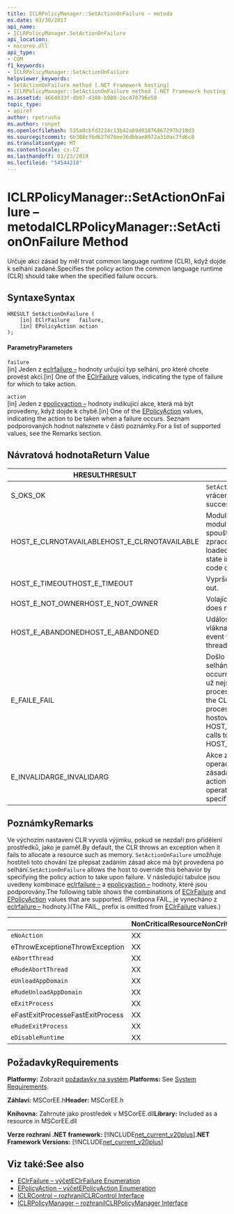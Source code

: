 ```yaml
---
title: ICLRPolicyManager::SetActionOnFailure – metoda
ms.date: 03/30/2017
api_name:
- ICLRPolicyManager.SetActionOnFailure
api_location:
- mscoree.dll
api_type:
- COM
f1_keywords:
- ICLRPolicyManager::SetActionOnFailure
helpviewer_keywords:
- SetActionOnFailure method [.NET Framework hosting]
- ICLRPolicyManager::SetActionOnFailure method [.NET Framework hosting]
ms.assetid: 4664033f-db97-4388-b988-2ec470796e58
topic_type:
- apiref
author: rpetrusha
ms.author: ronpet
ms.openlocfilehash: 535a0cbfd3224c13b42a69d01876867297b218d3
ms.sourcegitcommit: 6b308cf6d627d78ee36dbbae8972a310ac7fd6c8
ms.translationtype: MT
ms.contentlocale: cs-CZ
ms.lasthandoff: 01/23/2019
ms.locfileid: "54544218"
---
```

# <a name="iclrpolicymanagersetactiononfailure-method"></a><span data-ttu-id="bd8dd-102">ICLRPolicyManager::SetActionOnFailure – metoda</span><span class="sxs-lookup"><span data-stu-id="bd8dd-102">ICLRPolicyManager::SetActionOnFailure Method</span></span>
<span data-ttu-id="bd8dd-103">Určuje akci zásad by měl trvat common language runtime (CLR), když dojde k selhání zadané.</span><span class="sxs-lookup"><span data-stu-id="bd8dd-103">Specifies the policy action the common language runtime (CLR) should take when the specified failure occurs.</span></span>  
  
## <a name="syntax"></a><span data-ttu-id="bd8dd-104">Syntaxe</span><span class="sxs-lookup"><span data-stu-id="bd8dd-104">Syntax</span></span>  
  
```  
HRESULT SetActionOnFailure (  
    [in] EClrFailure   failure,  
    [in] EPolicyAction action  
);  
```  
  
#### <a name="parameters"></a><span data-ttu-id="bd8dd-105">Parametry</span><span class="sxs-lookup"><span data-stu-id="bd8dd-105">Parameters</span></span>  
 `failure`  
 <span data-ttu-id="bd8dd-106">[in] Jeden z [eclrfailure –](../../../../docs/framework/unmanaged-api/hosting/eclrfailure-enumeration.md) hodnoty určující typ selhání, pro které chcete provést akci.</span><span class="sxs-lookup"><span data-stu-id="bd8dd-106">[in] One of the [EClrFailure](../../../../docs/framework/unmanaged-api/hosting/eclrfailure-enumeration.md) values, indicating the type of failure for which to take action.</span></span>  
  
 `action`  
 <span data-ttu-id="bd8dd-107">[in] Jeden z [epolicyaction –](../../../../docs/framework/unmanaged-api/hosting/epolicyaction-enumeration.md) hodnoty indikující akce, která má být provedeny, když dojde k chybě.</span><span class="sxs-lookup"><span data-stu-id="bd8dd-107">[in] One of the [EPolicyAction](../../../../docs/framework/unmanaged-api/hosting/epolicyaction-enumeration.md) values, indicating the action to be taken when a failure occurs.</span></span> <span data-ttu-id="bd8dd-108">Seznam podporovaných hodnot naleznete v části poznámky.</span><span class="sxs-lookup"><span data-stu-id="bd8dd-108">For a list of supported values, see the Remarks section.</span></span>  
  
## <a name="return-value"></a><span data-ttu-id="bd8dd-109">Návratová hodnota</span><span class="sxs-lookup"><span data-stu-id="bd8dd-109">Return Value</span></span>  
  
|<span data-ttu-id="bd8dd-110">HRESULT</span><span class="sxs-lookup"><span data-stu-id="bd8dd-110">HRESULT</span></span>|<span data-ttu-id="bd8dd-111">Popis</span><span class="sxs-lookup"><span data-stu-id="bd8dd-111">Description</span></span>|  
|-------------|-----------------|  
|<span data-ttu-id="bd8dd-112">S_OK</span><span class="sxs-lookup"><span data-stu-id="bd8dd-112">S_OK</span></span>|<span data-ttu-id="bd8dd-113">`SetActionOnFailure` bylo úspěšně vráceno.</span><span class="sxs-lookup"><span data-stu-id="bd8dd-113">`SetActionOnFailure` returned successfully.</span></span>|  
|<span data-ttu-id="bd8dd-114">HOST_E_CLRNOTAVAILABLE</span><span class="sxs-lookup"><span data-stu-id="bd8dd-114">HOST_E_CLRNOTAVAILABLE</span></span>|<span data-ttu-id="bd8dd-115">Modul CLR se nenačetl do procesu nebo modul CLR je ve stavu, ve kterém nelze spouštět spravovaný kód nebo úspěšně zpracovat volání.</span><span class="sxs-lookup"><span data-stu-id="bd8dd-115">The CLR has not been loaded into a process, or the CLR is in a state in which it cannot run managed code or process the call successfully.</span></span>|  
|<span data-ttu-id="bd8dd-116">HOST_E_TIMEOUT</span><span class="sxs-lookup"><span data-stu-id="bd8dd-116">HOST_E_TIMEOUT</span></span>|<span data-ttu-id="bd8dd-117">Vypršel časový limit volání.</span><span class="sxs-lookup"><span data-stu-id="bd8dd-117">The call timed out.</span></span>|  
|<span data-ttu-id="bd8dd-118">HOST_E_NOT_OWNER</span><span class="sxs-lookup"><span data-stu-id="bd8dd-118">HOST_E_NOT_OWNER</span></span>|<span data-ttu-id="bd8dd-119">Volající není vlastníkem zámku.</span><span class="sxs-lookup"><span data-stu-id="bd8dd-119">The caller does not own the lock.</span></span>|  
|<span data-ttu-id="bd8dd-120">HOST_E_ABANDONED</span><span class="sxs-lookup"><span data-stu-id="bd8dd-120">HOST_E_ABANDONED</span></span>|<span data-ttu-id="bd8dd-121">Událost byla zrušena při zablokování vlákna nebo vlákénka čekal na něj.</span><span class="sxs-lookup"><span data-stu-id="bd8dd-121">An event was canceled while a blocked thread or fiber was waiting on it.</span></span>|  
|<span data-ttu-id="bd8dd-122">E_FAIL</span><span class="sxs-lookup"><span data-stu-id="bd8dd-122">E_FAIL</span></span>|<span data-ttu-id="bd8dd-123">Došlo k neznámé katastrofických selhání.</span><span class="sxs-lookup"><span data-stu-id="bd8dd-123">An unknown catastrophic failure occurred.</span></span> <span data-ttu-id="bd8dd-124">Po návratu metoda E_FAIL CLR už nejsou použitelné v rámci procesu.</span><span class="sxs-lookup"><span data-stu-id="bd8dd-124">After a method returns E_FAIL, the CLR is no longer usable within the process.</span></span> <span data-ttu-id="bd8dd-125">Následující volání metody hostování vrací HOST_E_CLRNOTAVAILABLE.</span><span class="sxs-lookup"><span data-stu-id="bd8dd-125">Subsequent calls to hosting methods return HOST_E_CLRNOTAVAILABLE.</span></span>|  
|<span data-ttu-id="bd8dd-126">E_INVALIDARG</span><span class="sxs-lookup"><span data-stu-id="bd8dd-126">E_INVALIDARG</span></span>|<span data-ttu-id="bd8dd-127">Akce zásad nelze nastavit pro zadanou operaci, nebo byla zadána neplatná zásada akci pro tuto operaci.</span><span class="sxs-lookup"><span data-stu-id="bd8dd-127">A policy action cannot be set for the specified operation, or an invalid policy action was specified for the operation.</span></span>|  
  
## <a name="remarks"></a><span data-ttu-id="bd8dd-128">Poznámky</span><span class="sxs-lookup"><span data-stu-id="bd8dd-128">Remarks</span></span>  
 <span data-ttu-id="bd8dd-129">Ve výchozím nastavení CLR vyvolá výjimku, pokud se nezdaří pro přidělení prostředků, jako je paměť.</span><span class="sxs-lookup"><span data-stu-id="bd8dd-129">By default, the CLR throws an exception when it fails to allocate a resource such as memory.</span></span> <span data-ttu-id="bd8dd-130">`SetActionOnFailure` umožňuje hostiteli toto chování lze přepsat zadáním zásad akce má být provedena po selhání.</span><span class="sxs-lookup"><span data-stu-id="bd8dd-130">`SetActionOnFailure` allows the host to override this behavior by specifying the policy action to take upon failure.</span></span> <span data-ttu-id="bd8dd-131">V následující tabulce jsou uvedeny kombinace [eclrfailure –](../../../../docs/framework/unmanaged-api/hosting/eclrfailure-enumeration.md) a [epolicyaction –](../../../../docs/framework/unmanaged-api/hosting/epolicyaction-enumeration.md) hodnoty, které jsou podporovány.</span><span class="sxs-lookup"><span data-stu-id="bd8dd-131">The following table shows the combinations of [EClrFailure](../../../../docs/framework/unmanaged-api/hosting/eclrfailure-enumeration.md) and [EPolicyAction](../../../../docs/framework/unmanaged-api/hosting/epolicyaction-enumeration.md) values that are supported.</span></span> <span data-ttu-id="bd8dd-132">(Předpona FAIL_ je vynecháno z [eclrfailure –](../../../../docs/framework/unmanaged-api/hosting/eclrfailure-enumeration.md) hodnoty.)</span><span class="sxs-lookup"><span data-stu-id="bd8dd-132">(The FAIL_ prefix is omitted from [EClrFailure](../../../../docs/framework/unmanaged-api/hosting/eclrfailure-enumeration.md) values.)</span></span>  
  
||<span data-ttu-id="bd8dd-133">NonCriticalResource</span><span class="sxs-lookup"><span data-stu-id="bd8dd-133">NonCriticalResource</span></span>|<span data-ttu-id="bd8dd-134">CriticalResource</span><span class="sxs-lookup"><span data-stu-id="bd8dd-134">CriticalResource</span></span>|<span data-ttu-id="bd8dd-135">FatalRuntime</span><span class="sxs-lookup"><span data-stu-id="bd8dd-135">FatalRuntime</span></span>|<span data-ttu-id="bd8dd-136">OrphanedLock</span><span class="sxs-lookup"><span data-stu-id="bd8dd-136">OrphanedLock</span></span>|<span data-ttu-id="bd8dd-137">StackOverflow</span><span class="sxs-lookup"><span data-stu-id="bd8dd-137">StackOverflow</span></span>|<span data-ttu-id="bd8dd-138">AccessViolation</span><span class="sxs-lookup"><span data-stu-id="bd8dd-138">AccessViolation</span></span>|<span data-ttu-id="bd8dd-139">CodeContract</span><span class="sxs-lookup"><span data-stu-id="bd8dd-139">CodeContract</span></span>|  
|-|-------------------------|----------------------|------------------|------------------|-------------------|---------------------|------------------|  
|`eNoAction`|<span data-ttu-id="bd8dd-140">X</span><span class="sxs-lookup"><span data-stu-id="bd8dd-140">X</span></span>|<span data-ttu-id="bd8dd-141">X</span><span class="sxs-lookup"><span data-stu-id="bd8dd-141">X</span></span>||||<span data-ttu-id="bd8dd-142">Není k dispozici</span><span class="sxs-lookup"><span data-stu-id="bd8dd-142">N/A</span></span>||  
|<span data-ttu-id="bd8dd-143">eThrowException</span><span class="sxs-lookup"><span data-stu-id="bd8dd-143">eThrowException</span></span>|<span data-ttu-id="bd8dd-144">X</span><span class="sxs-lookup"><span data-stu-id="bd8dd-144">X</span></span>|<span data-ttu-id="bd8dd-145">X</span><span class="sxs-lookup"><span data-stu-id="bd8dd-145">X</span></span>||||<span data-ttu-id="bd8dd-146">Není k dispozici</span><span class="sxs-lookup"><span data-stu-id="bd8dd-146">N/A</span></span>||  
|`eAbortThread`|<span data-ttu-id="bd8dd-147">X</span><span class="sxs-lookup"><span data-stu-id="bd8dd-147">X</span></span>|<span data-ttu-id="bd8dd-148">X</span><span class="sxs-lookup"><span data-stu-id="bd8dd-148">X</span></span>||||<span data-ttu-id="bd8dd-149">Není k dispozici</span><span class="sxs-lookup"><span data-stu-id="bd8dd-149">N/A</span></span>|<span data-ttu-id="bd8dd-150">X</span><span class="sxs-lookup"><span data-stu-id="bd8dd-150">X</span></span>|  
|`eRudeAbortThread`|<span data-ttu-id="bd8dd-151">X</span><span class="sxs-lookup"><span data-stu-id="bd8dd-151">X</span></span>|<span data-ttu-id="bd8dd-152">X</span><span class="sxs-lookup"><span data-stu-id="bd8dd-152">X</span></span>||||<span data-ttu-id="bd8dd-153">Není k dispozici</span><span class="sxs-lookup"><span data-stu-id="bd8dd-153">N/A</span></span>|<span data-ttu-id="bd8dd-154">X</span><span class="sxs-lookup"><span data-stu-id="bd8dd-154">X</span></span>|  
|`eUnloadAppDomain`|<span data-ttu-id="bd8dd-155">X</span><span class="sxs-lookup"><span data-stu-id="bd8dd-155">X</span></span>|<span data-ttu-id="bd8dd-156">X</span><span class="sxs-lookup"><span data-stu-id="bd8dd-156">X</span></span>||<span data-ttu-id="bd8dd-157">X</span><span class="sxs-lookup"><span data-stu-id="bd8dd-157">X</span></span>||<span data-ttu-id="bd8dd-158">Není k dispozici</span><span class="sxs-lookup"><span data-stu-id="bd8dd-158">N/A</span></span>|<span data-ttu-id="bd8dd-159">X</span><span class="sxs-lookup"><span data-stu-id="bd8dd-159">X</span></span>|  
|`eRudeUnloadAppDomain`|<span data-ttu-id="bd8dd-160">X</span><span class="sxs-lookup"><span data-stu-id="bd8dd-160">X</span></span>|<span data-ttu-id="bd8dd-161">X</span><span class="sxs-lookup"><span data-stu-id="bd8dd-161">X</span></span>||<span data-ttu-id="bd8dd-162">X</span><span class="sxs-lookup"><span data-stu-id="bd8dd-162">X</span></span>|<span data-ttu-id="bd8dd-163">X</span><span class="sxs-lookup"><span data-stu-id="bd8dd-163">X</span></span>|<span data-ttu-id="bd8dd-164">Není k dispozici</span><span class="sxs-lookup"><span data-stu-id="bd8dd-164">N/A</span></span>|<span data-ttu-id="bd8dd-165">X</span><span class="sxs-lookup"><span data-stu-id="bd8dd-165">X</span></span>|  
|`eExitProcess`|<span data-ttu-id="bd8dd-166">X</span><span class="sxs-lookup"><span data-stu-id="bd8dd-166">X</span></span>|<span data-ttu-id="bd8dd-167">X</span><span class="sxs-lookup"><span data-stu-id="bd8dd-167">X</span></span>||<span data-ttu-id="bd8dd-168">X</span><span class="sxs-lookup"><span data-stu-id="bd8dd-168">X</span></span>|<span data-ttu-id="bd8dd-169">X</span><span class="sxs-lookup"><span data-stu-id="bd8dd-169">X</span></span>|<span data-ttu-id="bd8dd-170">Není k dispozici</span><span class="sxs-lookup"><span data-stu-id="bd8dd-170">N/A</span></span>|<span data-ttu-id="bd8dd-171">X</span><span class="sxs-lookup"><span data-stu-id="bd8dd-171">X</span></span>|  
|<span data-ttu-id="bd8dd-172">eFastExitProcess</span><span class="sxs-lookup"><span data-stu-id="bd8dd-172">eFastExitProcess</span></span>|<span data-ttu-id="bd8dd-173">X</span><span class="sxs-lookup"><span data-stu-id="bd8dd-173">X</span></span>|<span data-ttu-id="bd8dd-174">X</span><span class="sxs-lookup"><span data-stu-id="bd8dd-174">X</span></span>||<span data-ttu-id="bd8dd-175">X</span><span class="sxs-lookup"><span data-stu-id="bd8dd-175">X</span></span>|<span data-ttu-id="bd8dd-176">X</span><span class="sxs-lookup"><span data-stu-id="bd8dd-176">X</span></span>|<span data-ttu-id="bd8dd-177">Není k dispozici</span><span class="sxs-lookup"><span data-stu-id="bd8dd-177">N/A</span></span>||  
|`eRudeExitProcess`|<span data-ttu-id="bd8dd-178">X</span><span class="sxs-lookup"><span data-stu-id="bd8dd-178">X</span></span>|<span data-ttu-id="bd8dd-179">X</span><span class="sxs-lookup"><span data-stu-id="bd8dd-179">X</span></span>|<span data-ttu-id="bd8dd-180">X</span><span class="sxs-lookup"><span data-stu-id="bd8dd-180">X</span></span>|<span data-ttu-id="bd8dd-181">X</span><span class="sxs-lookup"><span data-stu-id="bd8dd-181">X</span></span>|<span data-ttu-id="bd8dd-182">X</span><span class="sxs-lookup"><span data-stu-id="bd8dd-182">X</span></span>|<span data-ttu-id="bd8dd-183">Není k dispozici</span><span class="sxs-lookup"><span data-stu-id="bd8dd-183">N/A</span></span>||  
|`eDisableRuntime`|<span data-ttu-id="bd8dd-184">X</span><span class="sxs-lookup"><span data-stu-id="bd8dd-184">X</span></span>|<span data-ttu-id="bd8dd-185">X</span><span class="sxs-lookup"><span data-stu-id="bd8dd-185">X</span></span>|<span data-ttu-id="bd8dd-186">X</span><span class="sxs-lookup"><span data-stu-id="bd8dd-186">X</span></span>|<span data-ttu-id="bd8dd-187">X</span><span class="sxs-lookup"><span data-stu-id="bd8dd-187">X</span></span>|<span data-ttu-id="bd8dd-188">X</span><span class="sxs-lookup"><span data-stu-id="bd8dd-188">X</span></span>|<span data-ttu-id="bd8dd-189">Není k dispozici</span><span class="sxs-lookup"><span data-stu-id="bd8dd-189">N/A</span></span>||  
  
## <a name="requirements"></a><span data-ttu-id="bd8dd-190">Požadavky</span><span class="sxs-lookup"><span data-stu-id="bd8dd-190">Requirements</span></span>  
 <span data-ttu-id="bd8dd-191">**Platformy:** Zobrazit [požadavky na systém](../../../../docs/framework/get-started/system-requirements.md).</span><span class="sxs-lookup"><span data-stu-id="bd8dd-191">**Platforms:** See [System Requirements](../../../../docs/framework/get-started/system-requirements.md).</span></span>  
  
 <span data-ttu-id="bd8dd-192">**Záhlaví:** MSCorEE.h</span><span class="sxs-lookup"><span data-stu-id="bd8dd-192">**Header:** MSCorEE.h</span></span>  
  
 <span data-ttu-id="bd8dd-193">**Knihovna:** Zahrnuté jako prostředek v MSCorEE.dll</span><span class="sxs-lookup"><span data-stu-id="bd8dd-193">**Library:** Included as a resource in MSCorEE.dll</span></span>  
  
 <span data-ttu-id="bd8dd-194">**Verze rozhraní .NET framework:** [!INCLUDE[net_current_v20plus](../../../../includes/net-current-v20plus-md.md)]</span><span class="sxs-lookup"><span data-stu-id="bd8dd-194">**.NET Framework Versions:** [!INCLUDE[net_current_v20plus](../../../../includes/net-current-v20plus-md.md)]</span></span>  
  
## <a name="see-also"></a><span data-ttu-id="bd8dd-195">Viz také:</span><span class="sxs-lookup"><span data-stu-id="bd8dd-195">See also</span></span>
- [<span data-ttu-id="bd8dd-196">EClrFailure – výčet</span><span class="sxs-lookup"><span data-stu-id="bd8dd-196">EClrFailure Enumeration</span></span>](../../../../docs/framework/unmanaged-api/hosting/eclrfailure-enumeration.md)
- [<span data-ttu-id="bd8dd-197">EPolicyAction – výčet</span><span class="sxs-lookup"><span data-stu-id="bd8dd-197">EPolicyAction Enumeration</span></span>](../../../../docs/framework/unmanaged-api/hosting/epolicyaction-enumeration.md)
- [<span data-ttu-id="bd8dd-198">ICLRControl – rozhraní</span><span class="sxs-lookup"><span data-stu-id="bd8dd-198">ICLRControl Interface</span></span>](../../../../docs/framework/unmanaged-api/hosting/iclrcontrol-interface.md)
- [<span data-ttu-id="bd8dd-199">ICLRPolicyManager – rozhraní</span><span class="sxs-lookup"><span data-stu-id="bd8dd-199">ICLRPolicyManager Interface</span></span>](../../../../docs/framework/unmanaged-api/hosting/iclrpolicymanager-interface.md)
